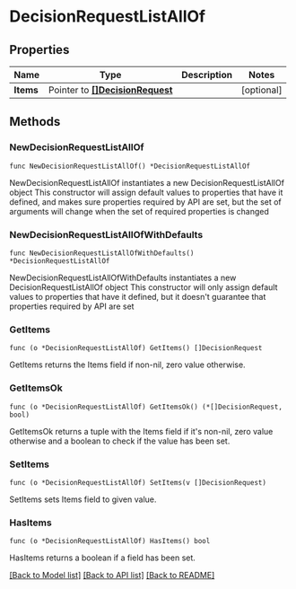 # DecisionRequestListAllOf

## Properties

Name | Type | Description | Notes
------------ | ------------- | ------------- | -------------
**Items** | Pointer to [**[]DecisionRequest**](DecisionRequest.md) |  | [optional] 

## Methods

### NewDecisionRequestListAllOf

`func NewDecisionRequestListAllOf() *DecisionRequestListAllOf`

NewDecisionRequestListAllOf instantiates a new DecisionRequestListAllOf object
This constructor will assign default values to properties that have it defined,
and makes sure properties required by API are set, but the set of arguments
will change when the set of required properties is changed

### NewDecisionRequestListAllOfWithDefaults

`func NewDecisionRequestListAllOfWithDefaults() *DecisionRequestListAllOf`

NewDecisionRequestListAllOfWithDefaults instantiates a new DecisionRequestListAllOf object
This constructor will only assign default values to properties that have it defined,
but it doesn't guarantee that properties required by API are set

### GetItems

`func (o *DecisionRequestListAllOf) GetItems() []DecisionRequest`

GetItems returns the Items field if non-nil, zero value otherwise.

### GetItemsOk

`func (o *DecisionRequestListAllOf) GetItemsOk() (*[]DecisionRequest, bool)`

GetItemsOk returns a tuple with the Items field if it's non-nil, zero value otherwise
and a boolean to check if the value has been set.

### SetItems

`func (o *DecisionRequestListAllOf) SetItems(v []DecisionRequest)`

SetItems sets Items field to given value.

### HasItems

`func (o *DecisionRequestListAllOf) HasItems() bool`

HasItems returns a boolean if a field has been set.


[[Back to Model list]](../README.md#documentation-for-models) [[Back to API list]](../README.md#documentation-for-api-endpoints) [[Back to README]](../README.md)


